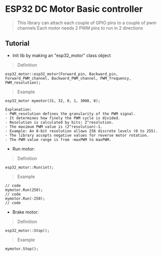 # ESP32 DC Motor Basic controller

> This library can attach each couple of GPIO pins to a couple of pwm channels
> Each motor needs 2 PWM pins to run in 2 directions

## Tutorial

* Init lib by making an "esp32_motor" class object
> Definition
```
esp32_motor::esp32_motor(Forward_pin, Backward_pin, Forward_PWM_channel, Backward_PWM_channel, PWM_frequency, PWM_resolution);
```
> Example
```
esp32_motor mymotor(31, 32, 0, 1, 3000, 8);
```
    Explanation:
    - PWM_resolution defines the granularity of the PWM signal.
    - It determines how finely the PWM cycle is divided.
    - Resolution is calculated by bits: 2^resolution.
    - The maximum PWM value is (2^resolution)-1.
    - Example: An 8-bit resolution allows 256 discrete levels (0 to 255).
    - The library accepts negative values for reverse motor rotation.
    - The PWM value range is from -maxPWM to maxPWM.

* Run motor: 
> Definition
```
esp32_motor::Run(int);
```
> Example
```
// code
mymotor.Run(250);
// code
mymotor.Run(-250);
// code
```

* Brake motor:
> Definition
```
esp32_motor::Stop();
```
> Example
```
mymotor.Stop();
```